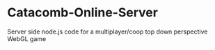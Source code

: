 # Catacomb-Online-Server
 Server side node.js code for a multiplayer/coop top down perspective WebGL game
